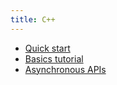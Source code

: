 ```yaml
---
title: C++
---
```


- [Quick start](quickstart)
- [Basics tutorial](basics)
- [Asynchronous APIs](async)
